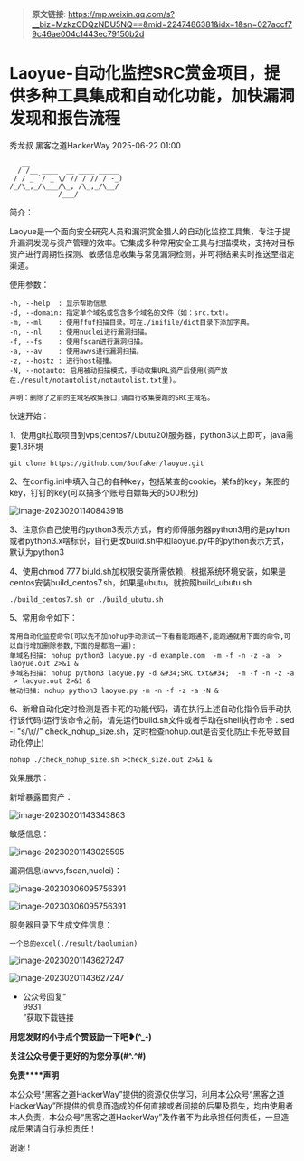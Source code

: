 > **原文链接**: https://mp.weixin.qq.com/s?__biz=MzkzODQzNDU5NQ==&mid=2247486381&idx=1&sn=027accf79c46ae004c1443ec79150b2d

#  Laoyue-自动化监控SRC赏金项目，提供多种工具集成和自动化功能，加快漏洞发现和报告流程  
秀龙叔  黑客之道HackerWay   2025-06-22 01:00  
  

```
   __                       
  / /__ ____  __ ____ _____ 
 / / _ `/ _ \/ // / // / -_)
/_/\_,_/\___/\_, /\_,_/\__/ 
            /___/          
```

  
简介：  
  
Laoyue是一个面向安全研究人员和漏洞赏金猎人的自动化监控工具集，专注于提升漏洞发现与资产管理的效率。它集成多种常用安全工具与扫描模块，支持对目标资产进行周期性探测、敏感信息收集与常见漏洞检测，并可将结果实时推送至指定渠道。  
  
使用参数：  

```
-h, --help  : 显示帮助信息
-d, --domain: 指定单个域名或包含多个域名的文件（如：src.txt）。
-m, --ml    : 使用ffuf扫描目录。可在./inifile/dict目录下添加字典。
-n, --nl    : 使用nuclei进行漏洞扫描。
-f, --fs    : 使用fscan进行漏洞扫描。
-a, --av    : 使用awvs进行漏洞扫描。
-z, --hostz : 进行host碰撞。
-N, --notauto: 启用被动扫描模式，手动收集URL资产后使用(资产放在./result/notautolist/notautolist.txt里)。
```


```
声明：删除了之前的主域名收集接口,请自行收集要跑的SRC主域名。
```

  
快速开始：  
  
1、使用git拉取项目到vps(centos7/ubutu20)服务器，python3以上即可，java需要1.8环境  

```
git clone https://github.com/Soufaker/laoyue.git
```

  
2、在config.ini中填入自己的各种key，包括某查的cookie，某fa的key，某图的key，钉钉的key(可以搞多个账号白嫖每天的500积分)  
  
![image-20230201140843918](https://mmbiz.qpic.cn/sz_mmbiz_png/g68qqsJpeZLCFbJXr1LkWK5AtD1jsVwDsMibKyTaxOHOJVe15ZfNGoj7QYtHnpnD3qzPAguW5VALrJAexuSPqsw/640?wx_fmt=png&from=appmsg "")  
  
3、注意你自己使用的python3表示方式，有的师傅服务器python3用的是pyhon或者python3.x啥标识，自行更改build.sh中和laoyue.py中的python表示方式，默认为python3  
  
4、使用chmod 777 biuld.sh加权限安装所需依赖，根据系统环境安装，如果是centos安装build_centos7.sh，如果是ubutu，就按照build_ubutu.sh  

```
./build_centos7.sh or ./build_ubutu.sh
```

  
5、常用命令如下：  

```
常用自动化监控命令(可以先不加nohup手动测试一下看看能跑通不,能跑通就用下面的命令,可以自行增加删除参数,下面的是都跑一遍):
单域名扫描: nohup python3 laoyue.py -d example.com  -m -f -n -z -a  > laoyue.out 2>&1 &
多域名扫描: nohup python3 laoyue.py -d &#34;SRC.txt&#34;  -m -f -n -z -a  > laoyue.out 2>&1 &
被动扫描: nohup python3 laoyue.py -m -n -f -z -a -N &
```

  
6、新增自动化定时检测是否卡死的功能代码，请在执行上述自动化指令后手动执行该代码(运行该命令之前，请先运行build.sh文件或者手动在shell执行命令：sed -i "s/\r//" check_nohup_size.sh，定时检查nohup.out是否变化防止卡死导致自动化停止)  

```
nohup ./check_nohup_size.sh >check_size.out 2>&1 &
```

  
效果展示：  
  
新增暴露面资产：  
  
![image-20230201143343863](https://mmbiz.qpic.cn/sz_mmbiz_png/g68qqsJpeZLCFbJXr1LkWK5AtD1jsVwDibfpYF7Do9bOPv2qoy6sJw3W4HicK7ISm21QyH3vezmibXNnC2qoVTPJA/640?wx_fmt=png&from=appmsg "")  
  
敏感信息：  
  
![image-20230201143025595](https://mmbiz.qpic.cn/sz_mmbiz_png/g68qqsJpeZLCFbJXr1LkWK5AtD1jsVwDC7O3LwCxIo3JVXA8CRibQlBgWnH84tibfS7S1nKCW9VZVSc07Qz6e7bQ/640?wx_fmt=png&from=appmsg "")  
  
漏洞信息(awvs,fscan,nuclei)：  
  
![image-20230306095756391](https://mmbiz.qpic.cn/sz_mmbiz_png/g68qqsJpeZLCFbJXr1LkWK5AtD1jsVwDb8V2sYkzzibChccCtc3j2F9Yk5Fevbnn4tEqfHA4OtKkDe2AFoX8gEQ/640?wx_fmt=png&from=appmsg "")  
  
![image-20230306095756391](https://mmbiz.qpic.cn/sz_mmbiz_png/g68qqsJpeZLCFbJXr1LkWK5AtD1jsVwDrkGmFoby86aTvRLkqse30f3nMA2TiaiaErVvJMZMHnNPySLHEdjlw9uQ/640?wx_fmt=png&from=appmsg "")  
  
服务器目录下生成文件信息：  

```
一个总的excel(./result/baolumian)
```

  
![image-20230201143627247](https://mmbiz.qpic.cn/sz_mmbiz_png/g68qqsJpeZLCFbJXr1LkWK5AtD1jsVwDJpfCC2ymLBOMDVR2SLIKjLmic9JEkjRicntp8bus5MvYOqKvXGxLwHTg/640?wx_fmt=png&from=appmsg "")  
  
![image-20230201143627247](https://mmbiz.qpic.cn/sz_mmbiz_png/g68qqsJpeZLCFbJXr1LkWK5AtD1jsVwD8Bg4GjFYYXdulHWQaGKlQDiapFhibzibVxjLana4P9UQBDKTGUedmp3Zw/640?wx_fmt=png&from=appmsg "")  
  
- 公众号回复“  
9931  
”获取下载链接  
  
**用您发财的小手点个赞鼓励一下吧❥(^_-)**  
  
**关注公众号便于更好的为您分享(#^.^#)**  
  
  
  
  
**免责****声明**  
  
本公众号“黑客之道HackerWay”提供的资源仅供学习，利⽤本公众号“黑客之道HackerWay”所提供的信息而造成的任何直接或者间接的后果及损失，均由使⽤者本⼈负责，本公众号“黑客之道HackerWay”及作者不为此承担任何责任，一旦造成后果请自行承担责任！  
  
  
谢谢 !  
  
  

